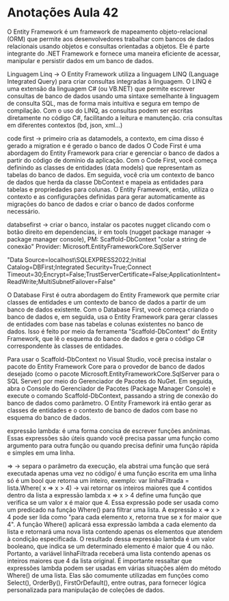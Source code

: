 # Anotações Aula 42

O Entity Framework é um framework de mapeamento objeto-relacional (ORM) que permite aos desenvolvedores trabalhar com bancos de dados relacionais usando objetos e consultas orientadas a objetos. Ele é parte integrante do .NET Framework e fornece uma maneira eficiente de acessar, manipular e persistir dados em um banco de dados.

Linguagem Linq -> O Entity Framework utiliza a linguagem LINQ (Language Integrated Query) para criar consultas integradas à linguagem. O LINQ é uma extensão da linguagem C# (ou VB.NET) que permite escrever consultas de banco de dados usando uma sintaxe semelhante à linguagem de consulta SQL, mas de forma mais intuitiva e segura em tempo de compilação. Com o uso do LINQ, as consultas podem ser escritas diretamente no código C#, facilitando a leitura e manutenção.
cria consultas em diferentes contextos (bd, json, xml...)

code first -> primeiro cria as datamodels, a contexto, em cima disso é gerado a migration e é gerado o banco de dados
O Code First é uma abordagem do Entity Framework para criar e gerenciar o banco de dados a partir do código de domínio da aplicação. Com o Code First, você começa definindo as classes de entidades (data models) que representam as tabelas do banco de dados. Em seguida, você cria um contexto de banco de dados que herda da classe DbContext e mapeia as entidades para tabelas e propriedades para colunas. O Entity Framework, então, utiliza o contexto e as configurações definidas para gerar automaticamente as migrações do banco de dados e criar o banco de dados conforme necessário.

databsefirst -> criar o banco, instalar os pacotes nugget clicando com o botão direito em dependencias, ir em tools (nugget package manager -> package manager console),
PM: Scaffold-DbContext "colar a string de conexão"
Provider: Microsoft.EntityFrameworkCore.SqlServer

"Data Source=localhost\SQLEXPRESS2022;Initial Catalog=DBFirst;Integrated Security=True;Connect Timeout=30;Encrypt=False;TrustServerCertificate=False;ApplicationIntent=ReadWrite;MultiSubnetFailover=False"

O Database First é outra abordagem do Entity Framework que permite criar classes de entidades e um contexto de banco de dados a partir de um banco de dados existente. Com o Database First, você começa criando o banco de dados e, em seguida, usa o Entity Framework para gerar classes de entidades com base nas tabelas e colunas existentes no banco de dados. Isso é feito por meio da ferramenta "Scaffold-DbContext" do Entity Framework, que lê o esquema do banco de dados e gera o código C# correspondente às classes de entidades.

Para usar o Scaffold-DbContext no Visual Studio, você precisa instalar o pacote do Entity Framework Core para o provedor de banco de dados desejado (como o pacote Microsoft.EntityFrameworkCore.SqlServer para o SQL Server) por meio do Gerenciador de Pacotes do NuGet. Em seguida, abra o Console do Gerenciador de Pacotes (Package Manager Console) e execute o comando Scaffold-DbContext, passando a string de conexão do banco de dados como parâmetro. O Entity Framework irá então gerar as classes de entidades e o contexto de banco de dados com base no esquema do banco de dados.

expressão lambda: é uma forma concisa de escrever funções anônimas. Essas expressões são úteis quando você precisa passar uma função como argumento para outra função ou quando precisa definir uma função rápida e simples em uma linha.

=> -> separa o parâmetro da execução, ela abstrai uma função que será executada apenas uma vez no código/ é uma função escrita em uma linha só
é um bool que retorna um inteiro, exemplo: var linhaFiltrada = lista.Where( x => x > 4) -> vai retornar os inteiros maiores que 4 contidos dentro da lista
a expressão lambda x => x > 4 define uma função que verifica se um valor x é maior que 4. Essa expressão pode ser usada como um predicado na função Where() para filtrar uma lista.
A expressão x => x > 4 pode ser lida como "para cada elemento x, retorna true se x for maior que 4". A função Where() aplicará essa expressão lambda a cada elemento da lista e retornará uma nova lista contendo apenas os elementos que atendem à condição especificada.
O resultado dessa expressão lambda é um valor booleano, que indica se um determinado elemento é maior que 4 ou não. Portanto, a variável linhaFiltrada receberá uma lista contendo apenas os inteiros maiores que 4 da lista original.
É importante ressaltar que expressões lambda podem ser usadas em várias situações além do método Where() de uma lista. Elas são comumente utilizadas em funções como Select(), OrderBy(), FirstOrDefault(), entre outras, para fornecer lógica personalizada para manipulação de coleções de dados.